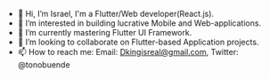 - 👋 Hi, I’m Israel, I'm a Flutter/Web developer(React.js). 
- 👀 I’m interested in building lucrative Mobile and Web-applications.
- 🌱 I’m currently mastering Flutter UI Framework.
- 💞️ I’m looking to collaborate on Flutter-based Application projects. 
- 📫 How to reach me: Email: Dkingisreal@gmail.com, Twitter: @tonobuende


<!---
Izrael707/Izrael707 is a ✨ special ✨ repository because its `README.md` (this file) appears on your GitHub profile.
You can click the Preview link to take a look at your changes.
--->

